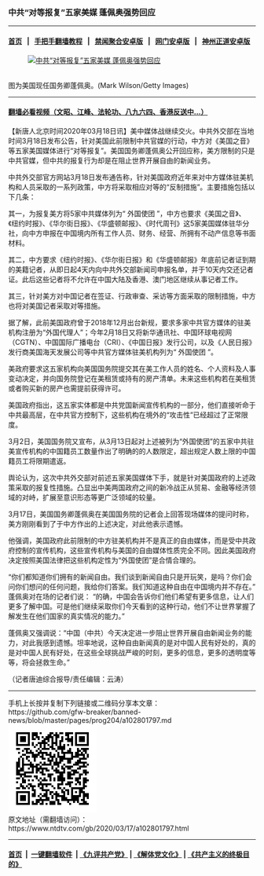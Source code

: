 ### 中共“对等报复”五家美媒 蓬佩奥强势回应
------------------------

#### [首页](https://github.com/gfw-breaker/banned-news/blob/master/README.md) &nbsp;&nbsp;|&nbsp;&nbsp; [手把手翻墙教程](https://github.com/gfw-breaker/guides/wiki) &nbsp;&nbsp;|&nbsp;&nbsp; [禁闻聚合安卓版](https://github.com/gfw-breaker/bn-android) &nbsp;&nbsp;|&nbsp;&nbsp; [网门安卓版](https://github.com/oGate2/oGate) &nbsp;&nbsp;|&nbsp;&nbsp; [神州正道安卓版](https://github.com/SzzdOgate/update) 



<div><div class="featured_image">
 <a href="https://i.ntdtv.com/assets/uploads/2020/03/GettyImages-1210575054.jpg" target="_blank">
  <figure>
   <img alt="中共“对等报复”五家美媒 蓬佩奥强势回应" src="https://i.ntdtv.com/assets/uploads/2020/03/GettyImages-1210575054-800x450.jpg"/>
  </figure><br/>
 </a>
 <span class="caption">
  图为美国现任国务卿蓬佩奥。(Mark Wilson/Getty Images)
 </span>
</div>
</div><hr/>

#### [翻墙必看视频（文昭、江峰、法轮功、八九六四、香港反送中...）](https://github.com/gfw-breaker/banned-news/blob/master/pages/link3.md)

<div><div class="post_content" itemprop="articleBody">
 <p>
  【新唐人北京时间2020年03月18日讯】美中媒体战继续交火。中共外交部在当地时间3月18日发布公告，针对美国此前限制中共官媒的行动，中方对《美国之音》等五家美国媒体进行“对等报复”。美国国务卿蓬佩奥公开回应称，美方限制的只是中共官媒，但中共的报复行为却是在阻止世界开展自由的新闻业务。
 </p>
 <p>
  中共外交部官方网站3月18日发布通告称，针对美国政府近年来对中方媒体驻美机构和人员采取的一系列政策，中方将采取相应对等的“反制措施”。主要措施包括以下几条：
 </p>
 <p>
  其一，为报复美方将5家中共媒体列为“
  <ok href="https://www.ntdtv.com/gb/外国使团.htm">
   外国使团
  </ok>
  ”，中方也要求《美国之音》、《纽约时报》、《华尔街日报》、《华盛顿邮报》、《时代周刊》这5家美国媒体驻华分社，向中方申报在中国境内所有工作人员、财务、经营、所拥有不动产信息等书面材料。
 </p>
 <p>
  其二，中方要求《纽约时报》、《华尔街日报》和《华盛顿邮报》年底前记者证到期的美籍记者，从即日起4天内向中共外交部新闻司申报名单，并于10天内交还记者证。此后这些记者将不允许在中国大陆及香港、澳门地区继续从事记者工作。
 </p>
 <p>
  其三，针对美方对中国记者在签证、行政审查、采访等方面采取的限制措施，中方也将对美国记者采取对等措施。
 </p>
 <p>
  据了解，此前美国政府曾于2018年12月出台新规，要求多家中共官方媒体的驻美机构注册为“外国代理人”；今年2月18日又将新华通讯社、中国环球电视网（CGTN）、中国国际广播电台（CRI）、《中国日报》发行公司，以及《人民日报》发行商美国海天发展公司等中共官方媒体驻美机构列为“
  <ok href="https://www.ntdtv.com/gb/外国使团.htm">
   外国使团
  </ok>
  ”。
 </p>
 <p>
  美政府要求这五家机构向美国国务院提交其在美工作人员的姓名、个人资料及人事变动决定，并向国务院登记在美租赁或持有的房产清单。未来这些机构若在美租赁或者购买新的房产也需提前获得许可。
 </p>
 <p>
  美国政府指出，这五家实体都是中共党国新闻宣传机构的一部分，他们直接听命于中共最高层，在中共官方控制下，这些机构在境外的“攻击性”已经超过了正常限度。
 </p>
 <p>
  3月2日，美国国务院又宣布，从3月13日起对上述被列为“外国使团”的五家中共驻美宣传机构的中国籍员工数量作出了明确的的人数限定，超出规定人数上限的中国籍员工将限期遣返。
 </p>
 <p>
  舆论认为，这次中共外交部对前述五家美国媒体下手，就是针对美国政府的上述政策采取的报复性措施。凸显出中美两国政府之间的新冷战正从贸易、金融等经济领域的对峙，扩展至意识形态等更广泛领域的较量。
 </p>
 <p>
  3月17日，美国国务卿蓬佩奥在美国国务院的记者会上回答现场媒体的提问时称，美方刚刚看到了于中方作出的上述决定，对此他表示遗憾。
 </p>
 <p>
  他强调，美国政府此前限制的中方驻美机构并不是真正的自由媒体，而是受中共政府控制的宣传机构，这些宣传机构与美国的自由媒体性质完全不同。因此美国政府决定按照美国法律把这些机构定性为“外国使团”是合情合理的。
 </p>
 <p>
  “你们都知道你们拥有的新闻自由。我们谈到新闻自由只是开玩笑，是吗？你们会问你们想问的任何问题，我给你们答案。我们知道这种自由在中国境内并不存在。” 蓬佩奥对在场的记者们说： “的确，中国会告诉你们他们希望有更多信息，让人们更多了解中国。可是他们继续采取你们今天看到的这种行动，他们不让世界掌握了解发生在他们国家的真实情况的能力。”
 </p>
 <p>
  蓬佩奥又强调说：“中国（中共）今天决定进一步阻止世界开展自由新闻业务的能力，对此我感到遗憾。坦率地说，这种自由新闻真的是对中国人民有好处的，真的是对中国人民有好处，在这些全球挑战严峻的时刻，更多的信息，更多的透明度等等，将会拯救生命。”
 </p>
 <p>
  （记者唐迪综合报导/责任编辑：云涛）
 </p>
 <div class="single_ad">
 </div>
</div>
</div>
<hr/>
手机上长按并复制下列链接或二维码分享本文章：<br/>
https://github.com/gfw-breaker/banned-news/blob/master/pages/prog204/a102801797.md <br/>
<a href='https://github.com/gfw-breaker/banned-news/blob/master/pages/prog204/a102801797.md'><img src='https://github.com/gfw-breaker/banned-news/blob/master/pages/prog204/a102801797.md.png'/></a> <br/>
原文地址（需翻墙访问）：https://www.ntdtv.com/gb/2020/03/17/a102801797.html


------------------------
#### [首页](https://github.com/gfw-breaker/banned-news/blob/master/README.md) &nbsp;|&nbsp; [一键翻墙软件](https://github.com/gfw-breaker/nogfw/blob/master/README.md) &nbsp;| [《九评共产党》](https://github.com/gfw-breaker/9ping.md/blob/master/README.md#九评之一评共产党是什么) | [《解体党文化》](https://github.com/gfw-breaker/jtdwh.md/blob/master/README.md) | [《共产主义的终极目的》](https://github.com/gfw-breaker/gczydzjmd.md/blob/master/README.md)


<img src='http://gfw-breaker.win/banned-news/pages/prog204/a102801797.md' width='0px' height='0px'/>